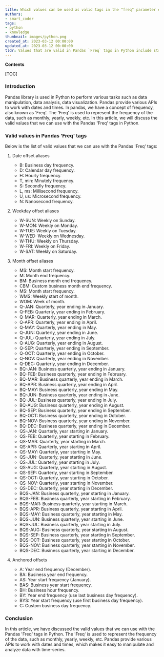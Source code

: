 ```yaml
---
title: Which values can be used as valid tags in the "freq" parameter of pandas?
authors:
- smart_coder
tags:
- python
- knowledge
thumbnail: images/python.png
created_at: 2023-03-12 00:00:00
updated_at: 2023-03-12 00:00:00
tldr: Values that are valid in Pandas `Freq` tags in Python include string aliases for time offsets (such as `H` for hourly, `D` for daily), integer offsets, and a timedelta object.
---
```


**Contents**

[TOC]

### Introduction
Pandas library is used in Python to perform various tasks such as data manipulation, data analysis, data visualization. Pandas provide various APIs to work with dates and times. In pandas, we have a concept of frequency, also known as 'Freq'. The 'Freq' is used to represent the frequency of the data, such as monthly, yearly, weekly, etc. In this article, we will discuss the valid values that we can use with the Pandas 'Freq' tags in Python.

### Valid values in Pandas 'Freq' tags
Below is the list of valid values that we can use with the Pandas 'Freq' tags:

1. Date offset aliases
    - B: Business day frequency.
    - D: Calendar day frequency.
    - H: Hourly frequency.
    - T, min: Minutely frequency.
    - S: Secondly frequency.
    - L, ms: Millisecond frequency.
    - U, us: Microsecond frequency.
    - N: Nanosecond frequency.

2. Weekday offset aliases
    - W-SUN: Weekly on Sunday.
    - W-MON: Weekly on Monday.
    - W-TUE: Weekly on Tuesday.
    - W-WED: Weekly on Wednesday.
    - W-THU: Weekly on Thursday.
    - W-FRI: Weekly on Friday.
    - W-SAT: Weekly on Saturday.

3. Month offset aliases
    - MS: Month start frequency.
    - M: Month end frequency.
    - BM: Business month end frequency.
    - CBM: Custom business month end frequency.
    - MS: Month start frequency.
    - WMS: Weekly start of month.
    - WOM: Week of month.
    - Q-JAN: Quarterly, year ending in January.
    - Q-FEB: Quarterly, year ending in February.
    - Q-MAR: Quarterly, year ending in March.
    - Q-APR: Quarterly, year ending in April.
    - Q-MAY: Quarterly, year ending in May.
    - Q-JUN: Quarterly, year ending in June.
    - Q-JUL: Quarterly, year ending in July.
    - Q-AUG: Quarterly, year ending in August.
    - Q-SEP: Quarterly, year ending in September.
    - Q-OCT: Quarterly, year ending in October.
    - Q-NOV: Quarterly, year ending in November.
    - Q-DEC: Quarterly, year ending in December.
    - BQ-JAN: Business quarterly, year ending in January.
    - BQ-FEB: Business quarterly, year ending in February.
    - BQ-MAR: Business quarterly, year ending in March.
    - BQ-APR: Business quarterly, year ending in April.
    - BQ-MAY: Business quarterly, year ending in May.
    - BQ-JUN: Business quarterly, year ending in June.
    - BQ-JUL: Business quarterly, year ending in July.
    - BQ-AUG: Business quarterly, year ending in August.
    - BQ-SEP: Business quarterly, year ending in September.
    - BQ-OCT: Business quarterly, year ending in October.
    - BQ-NOV: Business quarterly, year ending in November.
    - BQ-DEC: Business quarterly, year ending in December.
    - QS-JAN: Quarterly, year starting in January.
    - QS-FEB: Quarterly, year starting in February.
    - QS-MAR: Quarterly, year starting in March.
    - QS-APR: Quarterly, year starting in April.
    - QS-MAY: Quarterly, year starting in May.
    - QS-JUN: Quarterly, year starting in June.
    - QS-JUL: Quarterly, year starting in July.
    - QS-AUG: Quarterly, year starting in August.
    - QS-SEP: Quarterly, year starting in September.
    - QS-OCT: Quarterly, year starting in October.
    - QS-NOV: Quarterly, year starting in November.
    - QS-DEC: Quarterly, year starting in December.
    - BQS-JAN: Business quarterly, year starting in January.
    - BQS-FEB: Business quarterly, year starting in February.
    - BQS-MAR: Business quarterly, year starting in March.
    - BQS-APR: Business quarterly, year starting in April.
    - BQS-MAY: Business quarterly, year starting in May.
    - BQS-JUN: Business quarterly, year starting in June.
    - BQS-JUL: Business quarterly, year starting in July.
    - BQS-AUG: Business quarterly, year starting in August.
    - BQS-SEP: Business quarterly, year starting in September.
    - BQS-OCT: Business quarterly, year starting in October.
    - BQS-NOV: Business quarterly, year starting in November.
    - BQS-DEC: Business quarterly, year starting in December.
    
4. Anchored offsets
    - A: Year end frequency (December).
    - BA: Business year end frequency.
    - AS: Year start frequency (January).
    - BAS: Business year start frequency.
    - BH: Business hour frequency.
    - BY: Year end frequency (use last business day frequency).
    - BYS: Year start frequency (use first business day frequency).
    - C: Custom business day frequency.
    
### Conclusion
In this article, we have discussed the valid values that we can use with the Pandas 'Freq' tags in Python. The 'Freq' is used to represent the frequency of the data, such as monthly, yearly, weekly, etc. Pandas provide various APIs to work with dates and times, which makes it easy to manipulate and analyze data with time-series.
